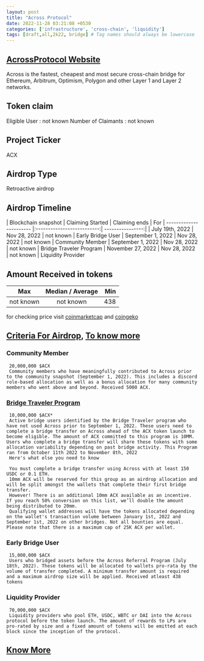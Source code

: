 ```yaml
---
layout: post
title: "Across Protocol"
date: 2022-11-28 03:21:08 +0530
categories: ['infrastructure', 'cross-chain', 'liquidity']
tags: [draft,all,2k22, bridge] # Tag names should always be lowercase
---
```




## [AcrossProtocol Website](https://across.to/)

 Across is the fastest, cheapest and most secure cross-chain bridge for Ethereum, Arbitrum, Optimism, Polygon and other Layer 1 and Layer 2 networks.

## Token claim

Eligible User : not known
Number of Claimants : not known

## Project Ticker

ACX

## Airdrop Type

Retroactive airdrop

## Airdrop Timeline

| Blockchain snapshot     | Claiming Started           | Claiming ends    | For
| ----------------------- |:--------------------------:| ----------------:|
|  July 19th, 2022        |       Nov 28, 2022           |   not known    | Early Bridge User
|  September 1, 2022      |       Nov 28, 2022           |   not known    | Community Member
|  September 1, 2022      |      Nov 28, 2022           |   not known    | Bridge Traveler Program
|  November 27, 2022      |       Nov 28, 2022           |   not known    | Liquidity Provider

## Amount Received in tokens

| Max        |    Median / Average  |       Min    |
| ---------- |:--------------------:| ------------:|
| not known  |     not known        |  438         |

for checking price visit [coinmarketcap](https://coinmarketcap.com/currencies/across-protocol) and [coingeko](https://www.coingecko.com/en/coins/across-protocol)

## [Criteria For Airdrop](https://across.to/airdrop), [To know more](https://web.archive.org/web/20221018192413/https://docs.across.to/v2/airdrop-and-token-faq)

### Community Member

     20,000,000 $ACX
     Community members who have meaningfully contributed to Across prior to the community snapshot (September 1, 2022). This includes a discord role-based allocation as well as a bonus allocation for many community members who went above and beyond. Received 5000 ACX.

### [Bridge Traveler Program](https://web.archive.org/web/20221012151506/https://docs.across.to/v2/bridge-traveler-program)

     10,000,000 $ACX*
     Active bridge users identified by the Bridge Traveler program who have not used Across prior to September 1, 2022. These users need to complete a bridge transfer on Across ahead of the ACX token launch to become eligible. The amount of ACX committed to this program is 10MM. Users who complete a bridge transfer will share these tokens with some allocation variability depending on past bridge activity. This Program ran from October 11th 2022 to November 8th, 2022
     Here's what else you need to know

     You must complete a bridge transfer using Across with at least 150 USDC or 0.1 ETH.
     10mm ACX will be reserved for this group as an airdrop allocation and will be split amongst the wallets that complete their first bridge transfer.
     However! There is an additional 10mm ACX available as an incentive. If you reach 50% conversion on this list, we’ll double the amount being distributed to 20mm.
     Qualifying wallet addresses will have the tokens allocated depending on the wallet's transaction volume between January 1st, 2022 and September 1st, 2022 on other bridges. Not all bounties are equal. Please note that there is a maximum cap of 25K ACX per wallet.

### Early Bridge User

     15,000,000 $ACX
     Users who bridged assets before the Across Referral Program (July 18th, 2022). These tokens will be allocated to wallets pro-rata by the volume of transfer completed. A minimum transfer amount is required and a maximum airdrop size will be applied. Received atleast 438 tokens

### Liquidity Provider

     70,000,000 $ACX
     Liquidity providers who pool ETH, USDC, WBTC or DAI into the Across protocol before the token launch. The amount of rewards to LPs are pro-rated by size and a fixed amount of tokens will be emitted at each block since the inception of the protocol.

## [Know More](https://docs.across.to/token/allocations)
